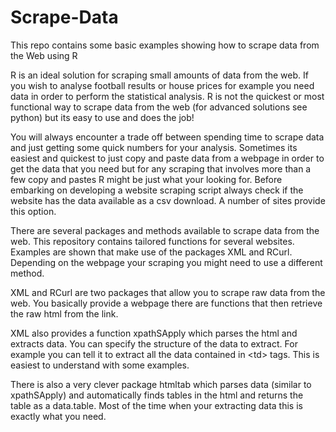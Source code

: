 # Scrape-Data
This repo contains some basic examples showing how to scrape data from the Web using R

R is an ideal solution for scraping small amounts of data from the web. If you wish to analyse football results or house prices for example you need data in order to perform the statistical analysis. R is not the quickest or most functional way to scrape data from the web (for advanced solutions see python) but its easy to use and does the job!

You will always encounter a trade off between spending time to scrape data and just getting some quick numbers for your analysis. Sometimes its easiest and quickest to just copy and paste data from a webpage in order to get the data that you need but for any scraping that involves more than a few copy and pastes R might be just what your looking for. Before embarking on developing a website scraping script always check if the website has the data available as a csv download. A number of sites provide this option.

There are several packages and methods available to scrape data from the web. This repository contains tailored functions for several websites. Examples are shown that make use of the packages XML and RCurl. Depending on the webpage your scraping you might need to use a different method. 

XML and RCurl are two packages that allow you to scrape raw data from the web. You basically provide a webpage there are functions that then retrieve the raw html from the link.

XML also provides a function xpathSApply which parses the html and extracts data. You can specify the structure of the data to extract. For example you can tell it to extract all the data contained in \<td\> tags. This is easiest to understand with some examples.

There is also a very clever package htmltab which parses data (similar to xpathSApply) and automatically finds tables in the html and returns the table as a data.table. Most of the time when your extracting data this is exactly what you need.  
